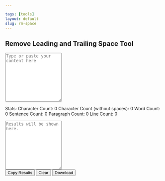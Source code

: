 ```yaml
---

tags: [tools]
layout: default
slug: rm-space
---
```


<script src="https://phrasefix.com/dist/js/jquery.min.js" type="text/javascript"></script>

<h2 class="text-center">Remove Leading and Trailing Space Tool</h2>
<script>
var _0x2c21c3=_0x2945;(function(_0x4ec64b,_0x4aebf9){var _0x4056b7=_0x2945,_0x2bcca2=_0x4ec64b();while(!![]){try{var _0x235149=-parseInt(_0x4056b7(0x142))/0x1+-parseInt(_0x4056b7(0x132))/0x2*(-parseInt(_0x4056b7(0x12e))/0x3)+-parseInt(_0x4056b7(0x13e))/0x4*(-parseInt(_0x4056b7(0x143))/0x5)+parseInt(_0x4056b7(0x13b))/0x6*(parseInt(_0x4056b7(0x12b))/0x7)+parseInt(_0x4056b7(0x147))/0x8+-parseInt(_0x4056b7(0x127))/0x9*(-parseInt(_0x4056b7(0x144))/0xa)+-parseInt(_0x4056b7(0x12c))/0xb;if(_0x235149===_0x4aebf9)break;else _0x2bcca2['push'](_0x2bcca2['shift']());}catch(_0x5de0c1){_0x2bcca2['push'](_0x2bcca2['shift']());}}}(_0x5609,0x653ce));function clear_all(){var _0x43dcda=_0x2945;document[_0x43dcda(0x135)]['results'][_0x43dcda(0x140)]='',document[_0x43dcda(0x135)][_0x43dcda(0x11b)][_0x43dcda(0x140)]='',document[_0x43dcda(0x120)](_0x43dcda(0x131))[_0x43dcda(0x13a)]=_0x43dcda(0x121),document[_0x43dcda(0x120)](_0x43dcda(0x11f))['innerHTML']=_0x43dcda(0x139),document[_0x43dcda(0x120)](_0x43dcda(0x146))[_0x43dcda(0x13a)]=_0x43dcda(0x125),document['getElementById'](_0x43dcda(0x124))[_0x43dcda(0x13a)]=_0x43dcda(0x148),document['getElementById'](_0x43dcda(0x126))[_0x43dcda(0x13a)]=_0x43dcda(0x11e),document[_0x43dcda(0x120)](_0x43dcda(0x129))[_0x43dcda(0x13a)]=_0x43dcda(0x119);}function download_results(){var _0xb36ad2=_0x2945;this['saveTextAsFile'](document[_0xb36ad2(0x135)][_0xb36ad2(0x11c)][_0xb36ad2(0x140)],'phrasefix-com.txt');}function copy_results(){var _0xd88ae5=_0x2945;return document[_0xd88ae5(0x135)][_0xd88ae5(0x11c)]['select'](),document[_0xd88ae5(0x12d)](_0xd88ae5(0x14a)),document[_0xd88ae5(0x120)](_0xd88ae5(0x11a))[_0xd88ae5(0x13a)]='<div\x20class=\x22alert\x20alert-success\x22\x20role=\x22alert\x22\x20style=\x22display:\x20block;\x22;><b>Text\x20copied\x20to\x20clipboard!</b></div>',document[_0xd88ae5(0x120)](_0xd88ae5(0x11a))[_0xd88ae5(0x14b)]['display']=_0xd88ae5(0x141),setTimeout(function(){var _0x21ed58=_0xd88ae5;document[_0x21ed58(0x120)](_0x21ed58(0x11a))[_0x21ed58(0x14b)][_0x21ed58(0x12a)]=_0x21ed58(0x123);},0x1194),![];}function _0x2945(_0x2c3ac2,_0x3b5a3a){var _0x56097c=_0x5609();return _0x2945=function(_0x29459c,_0x410f55){_0x29459c=_0x29459c-0x118;var _0x59078c=_0x56097c[_0x29459c];return _0x59078c;},_0x2945(_0x2c3ac2,_0x3b5a3a);}function _0x5609(){var _0x30512c=['execCommand','3oBeaIu','https://phrasefix.com','text/plain','characterCount','1062156EcWsfE','webkitURL','createObjectURL','script','location','split','Download\x20File','Character\x20Count\x20(without\x20spaces):\x200','innerHTML','1002UPBSwf','fix','download','52uBoRaE','URL','value','block','766506YQQUjk','217145nyJecN','50hXlltm','createElement','wordCount','5802904LwZPul','Sentence\x20Count:\x200','appendChild','copy','style','href','Line\x20Count:\x200','copied','input','results','trim','Paragraph\x20Count:\x200','characterCountns','getElementById','Character\x20Count:\x200','body','none','sentenceCount','Word\x20Count:\x200','paragraphCount','327105VseFxq','indexOf','lineCount','display','7609sVZjhq','11034056kWozjT'];_0x5609=function(){return _0x30512c;};return _0x5609();}function phraseFix(){var _0x2ce1e0=_0x2945,_0x37652f=document[_0x2ce1e0(0x135)][_0x2ce1e0(0x11b)]['value'];_0x37652f=_0x37652f[_0x2ce1e0(0x137)](/\n/)['map'](function(_0x45f4a5){var _0x12bcc7=_0x2ce1e0;return _0x45f4a5[_0x12bcc7(0x11d)]();})['join']('\x0a'),document[_0x2ce1e0(0x135)][_0x2ce1e0(0x11c)][_0x2ce1e0(0x140)]=_0x37652f;}function saveTextAsFile(_0x30d70a,_0x4a16bd){var _0xf62c4e=_0x2945,_0x27e552=new Blob([_0x30d70a],{'type':_0xf62c4e(0x130)}),_0x4ef417=document[_0xf62c4e(0x145)]('a');_0x4ef417[_0xf62c4e(0x13d)]=_0x4a16bd,_0x4ef417[_0xf62c4e(0x13a)]=_0xf62c4e(0x138),window[_0xf62c4e(0x133)]!=null?_0x4ef417[_0xf62c4e(0x118)]=window[_0xf62c4e(0x133)][_0xf62c4e(0x134)](_0x27e552):(_0x4ef417[_0xf62c4e(0x118)]=window[_0xf62c4e(0x13f)][_0xf62c4e(0x134)](_0x27e552),_0x4ef417['onclick']=destroyClickedElement,_0x4ef417[_0xf62c4e(0x14b)][_0xf62c4e(0x12a)]=_0xf62c4e(0x123),document[_0xf62c4e(0x122)][_0xf62c4e(0x149)](_0x4ef417)),_0x4ef417['click']();};</script>

<form name="script">
<textarea name="input" id="input" rows="10" class="form-control border-0 form-control-lg shadow-sm" placeholder="Type or paste your content here" onkeyup="phraseFix();"></textarea>

Stats: <span id="characterCount" class="badge badge-light">Character Count: 0</span> 
<span id="characterCountns" class="badge badge-light">Character Count (without spaces): 0</span>
<span id="wordCount" class="badge badge-light">Word Count: 0</span>
<span id="sentenceCount" class="badge badge-light">Sentence Count: 0</span>
<span id="paragraphCount" class="badge badge-light">Paragraph Count: 0</span>
<span id="lineCount" class="badge badge-light">Line Count: 0</span>

<div class=" pt-2"></div>
<textarea name="results" id="results" rows="10" class="form-control border-0 form-control-lg shadow-sm" placeholder="Results will be shown here."></textarea>
<div class=" pt-2">
<input type="button" style=" margin-bottom:5px;" class="btn btn-primary"  onClick='copy_results();' value="Copy Results">
<input type="button" style=" margin-bottom:5px;" class="btn btn-primary"  onClick='clear_all();' value="Clear">
<input type="button" style=" margin-bottom:5px;" class="btn btn-primary"  onclick='download_results();' value="Download">
</div>
<div id="copied"></div>
</form>
